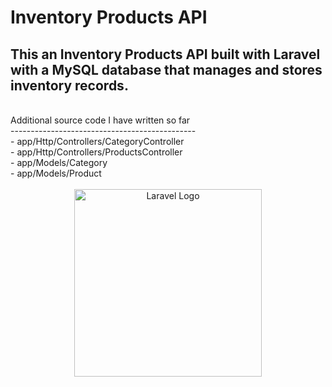 # Inventory Products API

## This an Inventory Products API built with Laravel with a MySQL database that manages and stores inventory records.

<br>
Additional source code I have written so far
<br>
----------------------------------------------
<br>
- app/Http/Controllers/CategoryController
<br>
- app/Http/Controllers/ProductsController
<br>
- app/Models/Category
<br>
- app/Models/Product
<br><br>
<div style="text-align:center"><img src="https://raw.githubusercontent.com/laravel/art/master/logo-lockup/5%20SVG/2%20CMYK/1%20Full%20Color/laravel-logolockup-cmyk-red.svg" width="300" alt="Laravel Logo"></div>